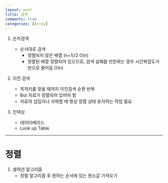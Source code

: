```yaml
---
layout: post
title: 검색
comments: true
categories: [Array]
---
```


1. 순차검색
    * 순서대로 검색
        * 정렬되지 않은 배열
            (n+1)/2
            O(n)
        * 정렬된 배열
        정렬되어 있으므로, 검색 실패를 반한화는 경우 시간복잡도가 반으로 줄어듬
            O(n)
2. 이진 검색
    * 목적키를 찾을 때까지 이진검색 순환 반복
    * But 자료가 정렬되어 있어야 함
    * 자료의 삽입이나 삭제할 때 항상 정렬 상태 유지하는 작업 필요

3. 인덱싱
    * 데이터베이스 
    * Look up Table 

<hr>

# 정렬

1. 셀력션 알고리즘
    * 정렬 알고리즘 후 원하는 순서에 있는 원소값 가져오기
    